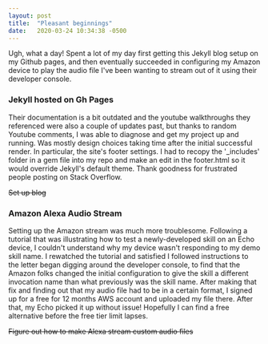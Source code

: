```yaml
---
layout: post
title:  "Pleasant beginnings"
date:   2020-03-24 10:34:38 -0500
---
```


Ugh, what a day! Spent a lot of my day first getting this Jekyll blog setup on my Github pages, and then eventually succeeded in configuring my Amazon device to play the audio file I've been wanting to stream out of it using their developer console.

### Jekyll hosted on Gh Pages
Their documentation is a bit outdated and the youtube walkthroughs they referenced were also a couple of updates past, but thanks to random Youtube comments, I was able to diagnose and get my project up and running. Was mostly design choices taking time after the initial successful render. In particular, the site's footer settings. I had to recopy the '_includes' folder in a gem file into my repo and make an edit in the footer.html so it would override Jekyll's default theme. Thank goodness for frustrated people posting on Stack Overflow.

~~Set up blog~~

### Amazon Alexa Audio Stream
Setting up the Amazon stream was much more troublesome. Following a tutorial that was illustrating how to test a newly-developed skill on an Echo device, I couldn't understand why my device wasn't responding to my demo skill name. I rewatched the tutorial and satisfied I followed instructions to the letter began digging around the developer console, to find that the Amazon folks changed the initial configuration to give the skill a different invocation name than what previously was the skill name. After making that fix and finding out that my audio file had to be in a certain format, I signed up for a free for 12 months AWS account and uploaded my file there. After that, my Echo picked it up without issue! Hopefully I can find a free alternative before the free tier limit lapses.

~~Figure out how to make Alexa stream custom audio files~~